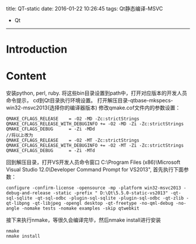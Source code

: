 title: QT-static
date: 2016-01-22 10:26:45
tags: Qt静态编译-MSVC

- Qt
---
# Introduction

# Content
安装python, perl, ruby. 将这些bin目录设置到path中，打开对应版本的开发人员命令提示， cd到Qt目录执行环境设置。
打开解压目录-qtbase-mkspecs-win32-msvc2013(选择你的编译器版本)
修改qmake.cof文件内的参数设置：
```
QMAKE_CFLAGS_RELEASE    = -O2 -MD -Zc:strictStrings
QMAKE_CFLAGS_RELEASE_WITH_DEBUGINFO += -O2 -MD -Zi -Zc:strictStrings
QMAKE_CFLAGS_DEBUG      = -Zi -MDd
//将以上改为
QMAKE_CFLAGS_RELEASE    = -O2 -MT -Zc:strictStrings
QMAKE_CFLAGS_RELEASE_WITH_DEBUGINFO += -O2 -MT -Zi -Zc:strictStrings
QMAKE_CFLAGS_DEBUG      = -Zi -MTd
```
<!--more-->

回到解压目录，打开VS开发人员命令窗口 C:\Program Files (x86)\Microsoft Visual Studio 12.0\Developer Command Prompt for VS2013", 首先执行下面参数：

```
configure -confirm-license -opensource -mp -platform win32-msvc2013 -debug-and-release -static -prefix " D:\Qt\5.5.0-static-vs2013" -qt-sql-sqlite -qt-sql-odbc -plugin-sql-sqlite -plugin-sql-odbc -qt-zlib -qt-libpng -qt-libjpeg -opengl desktop -qt-freetype -no-qml-debug -no-angle -nomake tests -nomake examples -skip qtwebkit
```

接下来执行nmake，等很久会编译完毕，然后nmake install进行安装

```
nmake
nmake install
```
